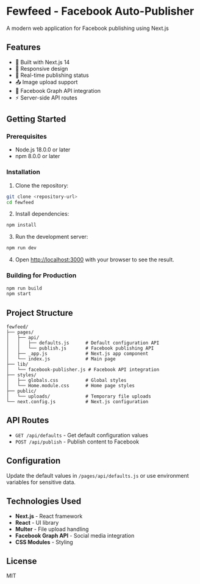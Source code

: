 # Fewfeed - Facebook Auto-Publisher

A modern web application for Facebook publishing using Next.js

## Features

- 🚀 Built with Next.js 14
- 📱 Responsive design
- 🔄 Real-time publishing status
- 📤 Image upload support
- 🎯 Facebook Graph API integration
- ⚡ Server-side API routes

## Getting Started

### Prerequisites

- Node.js 18.0.0 or later
- npm 8.0.0 or later

### Installation

1. Clone the repository:
```bash
git clone <repository-url>
cd fewfeed
```

2. Install dependencies:
```bash
npm install
```

3. Run the development server:
```bash
npm run dev
```

4. Open [http://localhost:3000](http://localhost:3000) with your browser to see the result.

### Building for Production

```bash
npm run build
npm start
```

## Project Structure

```
fewfeed/
├── pages/
│   ├── api/
│   │   ├── defaults.js      # Default configuration API
│   │   └── publish.js       # Facebook publishing API
│   ├── _app.js              # Next.js app component
│   └── index.js             # Main page
├── lib/
│   └── facebook-publisher.js # Facebook API integration
├── styles/
│   ├── globals.css          # Global styles
│   └── Home.module.css      # Home page styles
├── public/
│   └── uploads/             # Temporary file uploads
└── next.config.js           # Next.js configuration
```

## API Routes

- `GET /api/defaults` - Get default configuration values
- `POST /api/publish` - Publish content to Facebook

## Configuration

Update the default values in `/pages/api/defaults.js` or use environment variables for sensitive data.

## Technologies Used

- **Next.js** - React framework
- **React** - UI library
- **Multer** - File upload handling
- **Facebook Graph API** - Social media integration
- **CSS Modules** - Styling

## License

MIT